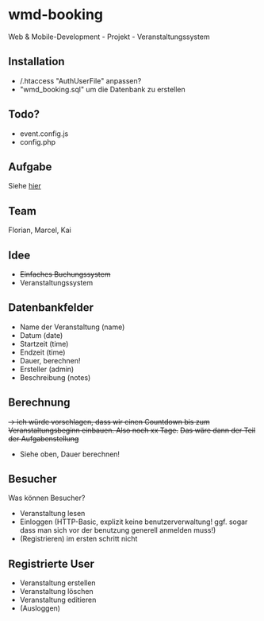 # wmd-booking

Web &amp; Mobile-Development - Projekt - Veranstaltungssystem

## Installation

- /.htaccess "AuthUserFile" anpassen?
- "wmd_booking.sql" um die Datenbank zu erstellen

## Todo?

- event.config.js
- config.php

## Aufgabe

Siehe [hier](ress/Projektarbeit%20-%20Aufgabenstellung%20WS%202013.pdf)

## Team

Florian, Marcel, Kai

## Idee

- <del>Einfaches Buchungssystem</del>
- Veranstaltungssystem

## Datenbankfelder

- Name der Veranstaltung (name)
- Datum (date)
- Startzeit (time)
- Endzeit (time)
- Dauer, berechnen!
- Ersteller (admin)
- Beschreibung (notes)

## Berechnung

<del>-> ich würde vorschlagen, dass wir einen Countdown bis zum Veranstaltungsbeginn einbauen. Also noch xx Tage.</del>
<del>Das wäre dann der Teil der Aufgabenstellung</del>

- Siehe oben, Dauer berechnen!

## Besucher 

Was können Besucher?

- Veranstaltung lesen
- Einloggen (HTTP-Basic, explizit keine benutzerverwaltung! ggf. sogar dass man sich vor der benutzung generell anmelden muss!)
- (Registrieren) im ersten schritt nicht
  

## Registrierte User

- Veranstaltung erstellen
- Veranstaltung löschen
- Veranstaltung editieren
- (Ausloggen)